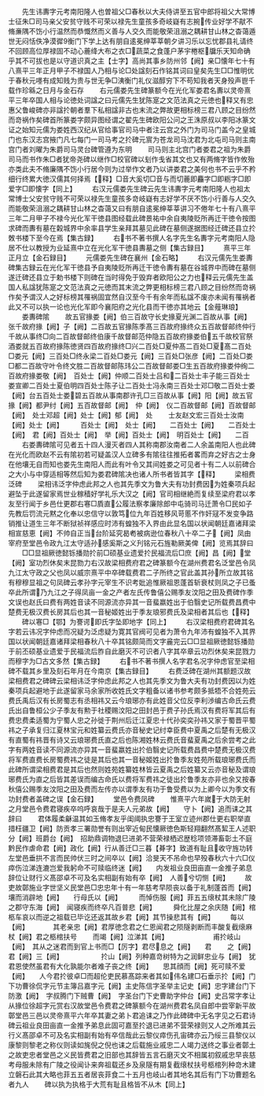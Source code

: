 <!-- { "loadSidebar": true } -->
　　先生讳夀字元考南阳隆人也曽祖父□春秋以大夫侍讲至五官中郎将祖父大常博士征朱□司马亲父安贫守贱不可荣以禄先生童孩多奇岐嶷有志捥传业好学不猒不脩亷隅不饬小行温然而恭慨然而义善与人交久而能敬荣沮溺之耦耕甘山林之杳蔼遁世无闷恬佚净漠徲衡门下学上达有朋自逺冕绅莘莘朝夕讲习乐以忘忧郡县礼请终不回顾高位厚禄固不动心蔍绛大布之衣□蔬菜之食蓬户茅宇棬枢牖乐天知命确乎其不可拔也是以守道识真之主【士字】高尚其事乡防州邻【阙】亲□懐年七十有八熹平三年正月甲子不禄国人乃相与论□处諡刻石作铭其词曰皇矣先生□□惟明优于春秋元嚜有成知贱为贵与世无争□洟衡门礼仪滋醇穷下不苟知我者天身殁声鬯千载作珍緜之日月与金石存
　　右元儒娄先生碑篆额今在光化军娄君名夀以灵帝熹平三年卒国人相与论徳处词諡之曰元儒先生犹陈寔之文范法真之元徳也释又有忠惠父鲁峻碑亦非諡扵朝者羣下私相諡非古也末流之弊故更相标榜三君八顾之目纷然而竒祸作矣碑首所篆娄字颇异图经谓之翟先生碑欧阳公问之王洙原叔以李阳冰篆文证之始知元儒为娄姓西汉纪从官给事官司马中者注云宫之外门为司马门盖今之皇城门也东汉志宫掖门凡七每门一司马考之扵碑元賔为苍龙司马沈君为北屯司马则主南宫门者刘曜为朱爵司马灵台碑管遵为东明
　　司马则主北宫门者娄君之祖为朱爵司马而书作朱□者犹帝尧碑以继作□校官碑以刬作戋省其文也又有两脩字皆作攸殆亦类此夫不脩廉隅不饬小行居今则为过举作文者乃以讲娄君之美何也书不云乎不矜细行终累大徳汉儒其何择焉【释】□音大奚切□音与而切蔍即麤字□即粝字□即爱字□即懐字【同上】
　　右汉元儒娄先生碑云先生讳夀字元考南阳隆人也祖太常博士父安贫守贱不可荣以禄先生童孩多竒岐嶷有志好学不厌不饬小行善与人交久而能敬荣沮溺之耦耕甘山林之杳蔼又曰有朋自逺冕绅莘莘讲习不倦年七十有八熹平三年二月甲子不禄今光化军干徳县图经载此碑景祐中余自夷陵贬所再迁干徳令按图求碑而夀有墓在糓城界中余率县学生亲拜其墓见此碑在墓侧遂据图经迁碑还县立扵敇书楼下至今在焉【集古録】
　　右书不著书撰人名字先生名夀字元考南阳人隐居不仕以教授为业延熹中立在光化军干徳县夀墓之侧【集古録目】
　　熹平三年正月立【金石録目】
　　元儒娄先生碑在襄州【金石略】
　　右汉元儒先生娄夀碑集古録云在光化军干徳县予自夷陵贬所再迁干徳令夀有墓在谷城界中而碑在墓侧遂迁碑还县立于勅书楼下则碑在当时得免于毁弃者欧阳公之力也释云元儒先生盖国人私諡犹陈寔之文范法真之元徳而其末流之弊更相标榜三君八顾之目纷然而竒祸作矣予谓汉人之好标榜其罹祸固宜然自汉至今千有余年而私諡不废亦未闻有罹祸者此又不可以执一论也光化军即今襄阳府之光化县而干徳亦其地云【金薤琳琅】
　　娄夀碑隂
　　故五官掾娄【阙】伯三百故守长史掾夏光渊二百故从事【阙】　张千故府掾【阙】子【阙】二百故五官掾陈季髙三百故府掾终众五百故督邮终仲行千故从事终□向二百故督邮终伯康千故督邮范仲隐五百故府掾娄伯五千故校官祭酒娄就五百故府掾陈徳贤四百故府掾终□兴二百处□夏仲髙二百处□夏髙二百处□娄元【阙】三百处□终永梁二百处□娄元【阙】三百处□张彦【阙】二百处□娄□都二百故守叶令终文胜二百故督邮陈玮公二百故督邮娄□生五百故府掾娄仲绚二百故府掾娄敬【阙】　百处士【阙】仲顺二百处士吕和二百处士丰子能三百处士娄宣卿二百处士夏伯明四百处士陈子让二百处士冯永南三百处士邓□敬二百处士娄【阙】台五百处士娄碧五百故从事南郡许孔□三百故从事【阙】阳【阙】故五官掾【阙】都尹纣【阙】五百故督邮【阙】　仲【阙】　仪二百故督邮【阙】百故督邮【阙】　处士邓超【阙】处士【阙】郁【阙】　处
　　士友赵文宏三百处士汝南【阙】处士【阙】　　　百处士【阙】　处士【阙】　　二百处士【阙】　　二百处士【阙】　君【阙】百处士【阙】　举【阙】百处士【阙】　明百处士【阙】　　二百
　　右娄夀碑隂可见者五十四人漫灭者四人其称南郡汝南者二人余盖南阳人也此碑在光化而欧赵不云有隂初若可疑盖汉人立碑多有隂往往推拓者畧而弃之好古之士身在他壤无自而知也娄先生南阳人而此有叶令又其间姓娄之可见者十有二人以前碑合之大小与中穿适相等然后知为娄君碑隂决也诸人所书者皆其字【释】
　　梁相费泛碑
　　梁相讳泛字仲虑此邦之人也其先季文为鲁大夫有功封费因为姓秦项兵起避坠于此遂留家焉世业稼穑好学礼乐大汉之【阙】官司相继絶而复续至梁府君以孝友至行闻于乡邑仕更郡右寋□貭直公履法察孝廉除郎中屯骑司马迁萧令□民如子先教后罚流元黙之化奉以忠信守以敦笃位九年百姓移风苛慝不作奸冦不发变争路销推让道生三年不断狱祯祥感应时沛有蝗独不入界由此显名国以状闻朝廷嘉诸拜梁相宣慈恵【阙】不帅自正当台阶延究曷耇被病逊位春秋八十卒二子【阙】凤由宰府至堂邑令政九江太守适孙感奚斯之义刋铭元石旌勒厥美俾【阙】览焉其辞曰
　　□□显祖厥徳懿铄播勋扵前□硕基业遗爱扵民福流后□庶【阙】昌【阙】堂【阙】室功烈休矣末昆勠力右汉故梁相费府君之碑篆额今在湖州费君名泛堂邑令凤九江太守政之父也凤以威宗熹平中卒碑载费君二子所终之官此盖其孙所立故其铭有穆穆显祖之句凤碑云孝孙字元宰生不识考妣追惟厥祖恩蓬首斩衰杖则凤之子已蚤卒此所谓乃九江之子得凤亩一金之产者左氏传鲁僖公赐季友汶阳之田及费碑作季文误也赵氏曰费有两姓音读不同源流亦异其一音蜚嬴姓出于伯翳史记所载费昌费中楚费无极汉费长房其后也其一音秘姬姓出于季友琅邪费氏及梁相者其后也【释】
　　碑以寋□【鄂】为謇谔即氏字坠即地字【同上】
　　右汉梁相费府君碑其名字若云讳况字仲虑而况疑为泛虑疑为寛其官阀可见者为萧令九年沛有蝗独不入其界国以状闻朝廷嘉诸拜梁相春秋八十卒其铭颇简而文字麄完云□□显祖厥徳懿铄播勋于前丕硕基业遗爱于民福流后胙自此磨灭不可识者八字其卒章云功烈休矣来昆戮力而穆字为□古文多然【集古録】
　　右书不著书撰人名字君名况字仲虑官至梁相碑不载其乡里及刻石年月在今南京【集古録目】
　　右费泛碑在湖州其额题汉故梁相费君之碑碑云梁相讳泛字仲虑此邦之人也其先季文为鲁大夫有功封费因以为姓秦项兵起避地于此遂留家马余家所收姓氏文字粗备以诸书参考颇多抵牾不合姓苑云费氏禹后汉有长房蜀志有丞相祎又云今琅琊亦有此姓音父位反李利渉编古命氏云费氏出自鲁桓公少子季友有勲于社稷赐汶阳之田封邑于费子孙氏焉汉有费将军其后有费忠费柔适蜀为宁蜀人忠之孙徙于荆州后迁江夏忠十代孙奕奕孙祎又家于蜀晋平蜀祎之子承复归江夏林宝元和姓纂云费氏亦音秘史记纣幸臣费中夏禹之后楚有无极汉有直蜀有祎晋有诗又云琅琊费氏直之后也陈湘姓林云费氏音蜚夏禹之后余尝考之此字有两姓音读不同源流亦异其一音蜚嬴姓出扵伯翳史记所载费昌费中楚费无极汉费将军费直费长房蜀费祎之徒是其后也其一音秘姬姓出扵鲁季友姓苑所载琅琊费氏而此碑所谓梁相费君是其后也然则姓苑姓纂姓林皆云夏禹之后姓纂又云亦音秘及谓琅琊费氏为直之后皆其差误而编古命氏以费将军费祎之徒出扵鲁季友亦非也余又按春秋僖公赐季友汶阳之田及费而左传亦以谓季友有功于鲁受费以为上卿今以为季文有功封费者盖碑之误【金石録】
　　堂邑令费凤碑
　　惟熹平六年嵗于大防无射之月堂邑令费君寝疾卒呜呼哀哉于是夫人元弟故【阙】　　守卜【阙】追而诔之其辞曰
　　君体履柔龢温其如玉脩孝友乎闺阈执忠謇于王室立迹州郡仕更右职举直措枉疆卫【阙】防贡孝三署勋誉有则出宰近甸民懐厥徳色斯轻翔翻然髙絜王人述职分【阙】班爵台【阙】　招助鼎调物退巳进弟不营荣禄栖迟歴稔项领滞畜彰土不庭黔民作虐命君【阙】政化【阙】行从善迁□三暮【朞字】致道有耻且收守旌功转左堂邑垂拱不言而民帅伏三时之间卒以【阙】洽旻天不吊命也早殁春秋六十六□仪瘁伤泣涕连漉岂爱我躬命不可赎临终迷【阙】　　内发祖业良田亩直一金推子弟息辞位让财行义髙邵卓不可及名实相副有始有卒【阙】　人善兮切恻【阙】
　　故吏故鄣施业字世坚义民堂邑□忠忠年十有一年慈考早陨丧以备于礼制蓬首而【阙】　　壤而消辟地【阙】　　行母氏以【阙】　　　而悼伤服【阙】菲五五缞杖其未除广陵之郡守东海【阙】　闻寝疾而终卒凡百普悲【阙】　　　舜化比屋之余庆随【阙】棺柩车哀以而逆之祖载已毕讫还返其故乡君【阙】其节操悲其有【阙】
　　每以【阙】　　　　其老亲忠【阙】君厚徳念君之仁恩闻君之陨隧剥断而丰酸复截缞麻杖【阙】君之柩棺扶号
　　而竭【阙】泣涕其【阙】　　　　　　　甫扵岐山【阙】　其从之迷君而到官上书而□【厉字】君尽息之【阙】　　君
　　之【阙】　　君【阙】三【阙】　　　　　　扵山【阙】列种嘉竒树特为之润鲜忠业与【阙】　犹君恩使然虽君有大化孰能尔者难子丧之终【阙】　　思其顔而【阙】死可赎不爱【阙】　　人今君扵彼卓□而超伦吏民慕髙踪来者其如伟名建□石垂示扵【阙】门下功曹徐侃字元节主簿吕嘉字元【阙】主史陈信字圣举主记史【阙】忠字建台门下防激【阙】　字叔腾门下贼曹【阙】　字圣台门下史曹助字仲台【阙】史吕常字孝让从掾位徐超字元赏右汉故堂邑令费君之碑篆额今在湖州费君名凤自郎中尝宰新平故鄣堂邑三邑以灵帝熹平六年卒其妻之弟卜君追诔之乃作此碑碑中无名字见之石君诗碑云祖业良田亩直一金推予弟息此固可嘉至扵退已进弟不营荣禄则又人之所难其云行义髙邵卓不可及名实相副有始有卒信哉此云黎仪瘁伤孔宙碑亦云乃绥三县黎仪以康黎则黎老之称仪则读如旄倪之倪也诔之后载施业戚忠二人竭力送终之事业者鄣土之故吏忠者堂邑之义民皆费君之旧部也其辞皆五言石磨灭文不相属初叙戚忠早丧慈考母服未除有广陵之役闻讣来奔祖载还乡及泉隧有期复截缞杖扶号柩棺列种竒木建立磐石此其大略也菲五五者居丧菲食二十五月也岐山者其地名其后有门下功曹题名者九人
　　碑以执为执格于大荒有耻且格皆不从木【同上】

